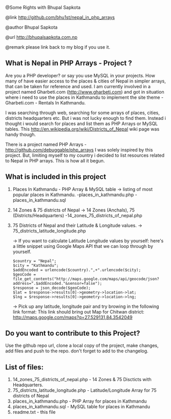 
@Some Rights with Bhupal Sapkota

@link http://github.com/bhu1st/nepal_in_php_arrays

@author Bhupal Sapkota 

@url http://bhupalsapkota.com.np

@remark please link back to my blog if you use it.

What is Nepal in PHP Arrays - Project ?
------------------------------------------

Are you a PHP developer? or say you use MySQL in your projects. How many of have easier access to the places & cities of Nepal in simpler arrays, that can be taken for reference and used. I am currently involved in a project named Gharbeti.com (http://www.gharbeti.com) and got in situation where i need to use the places in Kathmandu to implement the site theme - Gharbeti.com - Rentals In Kathmandu. 
 
I was searching through web, searching for some arrays of places, cities, districts headquarters etc. But i was not lucky enough to find them. Instead i thought i would search for places and list them as PHP Arrays or MySQL tables. This http://en.wikipedia.org/wiki/Districts_of_Nepal wiki page was handy though. 
 
There is a project named PHP Arrays - http://github.com/debuggable/php_arrays I was solely inspired by this project. But, limiting myself to my country i decided to list resources related to Nepal in PHP arrays. This is how all it begun. 
 

What is included in this project
--------------------------------

 1. Places In Kathmandu - PHP Array & MySQL table
 -> listing of most popular places in Kathmandu. 
	-places_in_kathmandu.php
	-places_in_kathmandu.sql	
 
 2. 14 Zones & 75 districts of Nepal 
 -> 14 Zones (Anchals), 75 (Districts/Headquarters)
	-14_zones_75_districts_of_nepal.php
 
 3. 75 Districts of Nepal and their Latitude & Longitude values. 
	-> 75_districts_latitude_longitude.php
	
	-> If you want to calculate Latitude Longitude values by yourself: here's a little snippet using Google Maps API that we can loop through by yourself.
	
		$country = "Nepal";
		$city = "Kathmandu";
		$addEncoded = urlencode($country).",+".urlencode($city);
		$geoCode = file_get_contents("http://maps.google.com/maps/api/geocode/json?address=".$addEncoded."&sensor=false");                    
		$response = json_decode($geoCode);
		$lat = $response->results[0]->geometry->location->lat;
		$lng = $response->results[0]->geometry->location->lng;
	-> Pick up any latitude, longitude pair and try browing in the following link format: 
		This link should bring out Map for Chitwan district: http://maps.google.com/maps?q=27.529131,84.3542049

Do you want to contribute to this Project? 
------------------------------------------
Use the github repo url, clone a local copy of the project, make changes, add files and push to the repo. don't forget to add to the changelog.


List of files:
---------------
1. 14_zones_75_districts_of_nepal.php - 14 Zones & 75 Discticts with Headquarters. 
2. 75_districts_latitude_longitude.php - Latitude/Longitude Array for 75 districts of Nepal
3. places_in_kathmandu.php - PHP Array for places in Kathmandu
4. places_in_kathmandu.sql - MySQL table for places in Kathmandu
5. readme.txt - this file 


